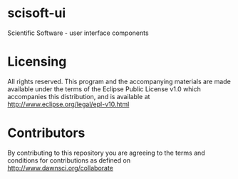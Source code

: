 scisoft-ui
==========

Scientific Software - user interface components

Licensing
=========
All rights reserved. This program and the accompanying materials
are made available under the terms of the Eclipse Public License v1.0
which accompanies this distribution, and is available at
http://www.eclipse.org/legal/epl-v10.html


Contributors
============
By contributing to this repository you are agreeing to the terms and conditions
for contributions as defined on http://www.dawnsci.org/collaborate
